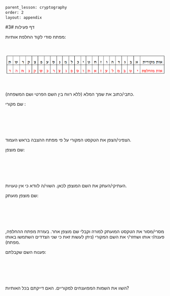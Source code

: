 ```
parent_lesson: cryptography
order: 2
layout: appendix
```

#דף פעילות 3#

מפתח סודי לקוד החלפת אותיות:

<br>
<br>

<div id="container" align="center">
  <img class="img-responsive" src="img07.png" title=""/>
</div>
<br>
<br>

כתבי/כתוב את שמך המלא (ללא רווח בין השם הפרטי ושם המשפחה).

שם מקורי :

<br>
<br>
<br>
<br>

הצפיני/הצפן את הטקסט המקורי על פי מפתח ההצבה בראש העמוד.

שם מוצפן:

<br>
<br>
<br>
<br>

העתיקי/העתק את השם המוצפן לכאן. השווי/ה לוודא כי אין טעויות.

שם מוצפן מועתק:

<br>
<br>
<br>
<br>

מסרי/מסור את הטקסט המועתק למורה וקבלי שם מוצפן אחר.  בעזרת מפתח ההחלפה, פענח/י אותו ושחזר/י את השם המקורי (ניתן לעשות זאת כי שני הצדדים השתמשו באותו מפתח).

פענוח השם שקבלתם:

<br>
<br>
<br>
<br>

השוו את השמות המפוענחים למקוריים. האם דייקתם בכל האותיות?

<br>
<br>
<br>
<br>
